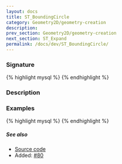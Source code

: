 ```yaml
---
layout: docs
title: ST_BoundingCircle
category: Geometry2D/geometry-creation
description: 
prev_section: Geometry2D/geometry-creation
next_section: ST_Expand
permalink: /docs/dev/ST_BoundingCircle/
---
```


### Signature

{% highlight mysql %}
{% endhighlight %}

### Description

### Examples

{% highlight mysql %}
{% endhighlight %}

##### See also

* <a href="https://github.com/irstv/H2GIS/blob/master/h2spatial-ext/src/main/java/org/h2gis/h2spatialext/function/spatial/create/ST_BoundingCircle.java" target="_blank">Source code</a>
* Added: <a href="https://github.com/irstv/H2GIS/pull/80" target="_blank">#80</a>
